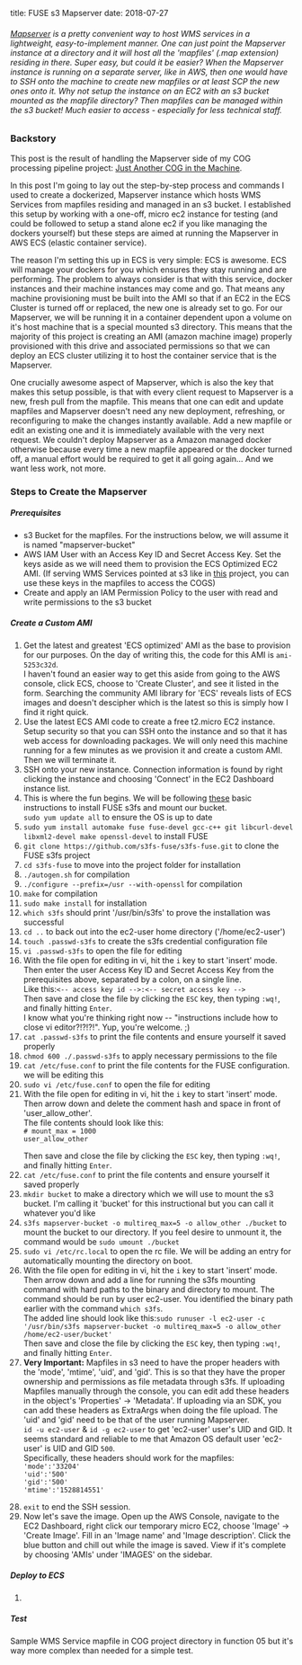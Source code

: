 title: FUSE s3 Mapserver
date: 2018-07-27

<h6>
  <a href="http://mapserver.org/">Mapserver</a> is a pretty convenient way to host WMS services in a lightweight, easy-to-implement manner. One can just point the Mapserver instance at a directory and it will host all the 'mapfiles' (.map extension) residing in there. Super easy, but could it be easier? When the Mapserver instance is running on a separate server, like in AWS, then one would have to SSH onto the machine to create new mapfiles or at least SCP the new ones onto it. Why not setup the instance on an EC2 with an s3 bucket mounted as the mapfile directory? Then mapfiles can be managed within the s3 bucket! Much easier to access - especially for less technical staff.
</h6>
<div class="blog_content">
  <h3>Backstory</h3>
  <p>
    This post is the result of handling the Mapserver side of my COG processing pipeline project: <a href="../cog_machine">Just Another COG in the Machine</a>.
  </p>
  <p>
    In this post I'm going to lay out the step-by-step process and commands I used to create a dockerized, Mapserver instance which hosts WMS Services from mapfiles residing and managed in an s3 bucket. I established this setup by working with a one-off, micro ec2 instance for testing (and could be followed to setup a stand alone ec2 if you like managing the dockers yourself) but these steps are aimed at running the Mapserver in AWS ECS (elastic container service).
  </p>
  <p>
    The reason I'm setting this up in ECS is very simple: ECS is awesome. ECS will manage your dockers for you which ensures they stay running and are performing. The problem to always consider is that with this service, docker instances and their machine instances may come and go. That means any machine provisioning must be built into the AMI so that if an EC2 in the ECS Cluster is turned off or replaced, the new one is already set to go. For our Mapserver, we will be running it in a container dependent upon a volume on it's host machine that is a special mounted s3 directory.  This means that the majority of this project is creating an AMI (amazon machine image) properly provisioned with this drive and associated permissions so that we can deploy an ECS cluster utilizing it to host the container service that is the Mapserver.
  </p>
  <p>
    One crucially awesome aspect of Mapserver, which is also the key that makes this setup possible, is that with every client request to Mapserver is a new, fresh pull from the mapfile. This means that one can edit and update mapfiles and Mapserver doesn't need any new deployment, refreshing, or reconfiguring to make the changes instantly available. Add a new mapfile or edit an existing one and it is immediately available with the very next request. We couldn't deploy Mapserver as a Amazon managed docker otherwise because every time a new mapfile appeared or the docker turned off, a manual effort would be required to get it all going again... And we want less work, not more.
  </p>

  <h3>Steps to Create the Mapserver</h3>

  <h5>Prerequisites</h5>
  <p>
    <ul>
      <li>
        s3 Bucket for the mapfiles. For the instructions below, we will assume it is named "mapserver-bucket"
      </li>
      <li>
        AWS IAM User with an Access Key ID and Secret Access Key. Set the keys aside as we will need them to provision the ECS Optimized EC2 AMI. (If serving WMS Services pointed at s3 like in <a href="../cog_machine">this</a> project, you can use these keys in the mapfiles to access the COGS)
      </li>
      <li>
        Create and apply an IAM Permission Policy to the user with read and write permissions to the s3 bucket
      </li>
    </ul>
  </p>

  <h5>Create a Custom AMI</h5>
  <p>
    <ol>
      <li>
        Get the latest and greatest 'ECS optimized' AMI as the base to provision for our purposes. On the day of writing this, the code for this AMI is <code>ami-5253c32d</code>.
        <br/>
        I haven't found an easier way to get this aside from going to the AWS console, click ECS, choose to 'Create Cluster', and see it listed in the form. Searching the community AMI library for 'ECS' reveals lists of ECS images and doesn't descipher which is the latest so this is simply how I find it right quick.</li>
      <li>
        Use the latest ECS AMI code to create a free t2.micro EC2 instance. Setup security so that you can SSH onto the instance and so that it has web access for downloading packages. We will only need this machine running for a few minutes as we provision it and create a custom AMI. Then we will terminate it.
      </li>
      <li>
        SSH onto your new instance. Connection information is found by right clicking the instance and choosing 'Connect' in the EC2 Dashboard instance list.
      </li>
      <li>
        This is where the fun begins. We will be following <a href="https://cloudkul.com/blog/mounting-s3-bucket-linux-ec2-instance/">these</a> basic instructions to install FUSE s3fs and mount our bucket.
        <br/>
        <code>sudo yum update all</code> to ensure the OS is up to date
      </li>
      <li>
        <code style="white-space: pre-wrap;">sudo yum install automake fuse fuse-devel gcc-c++ git libcurl-devel libxml2-devel make openssl-devel</code> to install FUSE
      </li>
      <li>
        <code>git clone https://github.com/s3fs-fuse/s3fs-fuse.git</code> to clone the FUSE s3fs project
      </li>
      <li>
        <code>cd s3fs-fuse</code> to move into the project folder for installation
      </li>
      <li>
        <code>./autogen.sh</code> for compilation
      </li>
      <li>
        <code>./configure --prefix=/usr --with-openssl</code> for compilation
      </li>
      <li>
        <code>make</code> for compilation
      </li>
      <li>
        <code>sudo make install</code> for installation
      </li>
      <li>
        <code>which s3fs</code> should print '/usr/bin/s3fs' to prove the installation was successful
      </li>
      <li>
        <code>cd ..</code> to back out into the ec2-user home directory ('/home/ec2-user')
      </li>
      <li>
        <code>touch .passwd-s3fs</code> to create the s3fs credential configuration file
      </li>
      <li>
        <code>vi .passwd-s3fs</code> to open the file for editing
      </li>
      <li>
        With the file open for editing in vi, hit the <code>i</code> key to start 'insert' mode.
        <br/>
        Then enter the user Access Key ID and Secret Access Key from the prerequisites above, separated by a colon, on a single line.
        <br/>
        Like this:<code><-- access key id -->:<-- secret access key --></code>
        <br/>
        Then save and close the file by clicking the <code>ESC</code> key, then typing <code>:wq!</code>, and finally hitting <code>Enter</code>.
        <br/>
        I know what you're thinking right now -- "instructions include how to close vi editor?!?!?!". Yup, you're welcome. ;)
      </li>
      <li>
        <code>cat .passwd-s3fs</code> to print the file contents and ensure yourself it saved properly
      </li>
      <li>
        <code>chmod 600 ./.passwd-s3fs</code> to apply necessary permissions to the file
      </li>
      <li>
        <code>cat /etc/fuse.conf</code> to print the file contents for the FUSE configuration. we will be editing this
      </li>
      <li>
        <code>sudo vi /etc/fuse.conf</code> to open the file for editing
      </li>
      <li>
        With the file open for editing in vi, hit the <code>i</code> key to start 'insert' mode.
        <br/>
        Then arrow down and delete the comment hash and space in front of 'user_allow_other'.
        <br/>
        The file contents should look like this:
        <code style="white-space: pre-wrap;">
# mount_max = 1000
user_allow_other
        </code>
        <br/>
        Then save and close the file by clicking the <code>ESC</code> key, then typing <code>:wq!</code>, and finally hitting <code>Enter</code>.
      </li>
      <li>
        <code>cat /etc/fuse.conf</code> to print the file contents and ensure yourself it saved properly
      </li>
      <li>
        <code>mkdir bucket</code> to make a directory which we will use to mount the s3 bucket. I'm calling it 'bucket' for this instructional  but you can call it whatever you'd like
      </li>
      <li>
        <code>s3fs mapserver-bucket -o multireq_max=5 -o allow_other ./bucket</code> to mount the bucket to our directory. If you feel desire to unmount it, the command would be <code>sudo umount ./bucket</code>
      </li>
      <li>
        <code>sudo vi /etc/rc.local</code> to open the rc file. We will be adding an entry for automatically mounting the directory on boot.
      </li>
      <li>
        With the file open for editing in vi, hit the <code>i</code> key to start 'insert' mode.
        <br/>
        Then arrow down and add a line for running the s3fs mounting command with hard paths to the binary and directory to mount. The command should be run by user ec2-user. You identified the binary path earlier with the command <code>which s3fs</code>.
        <br/>
        The added line should look like this:<code style="white-space: pre-wrap;">sudo runuser -l ec2-user -c '/usr/bin/s3fs mapserver-bucket -o multireq_max=5 -o allow_other /home/ec2-user/bucket'</code>
        <br/>
        Then save and close the file by clicking the <code>ESC</code> key, then typing <code>:wq!</code>, and finally hitting <code>Enter</code>.
      </li>
      <li>
        <b>Very Important:</b> Mapfiles in s3 need to have the proper headers with the 'mode', 'mtime', 'uid', and 'gid'. This is so that they have the proper ownership and permissions as file metadata through s3fs. If uploading Mapfiles manually through the console, you can edit add these headers in the object's 'Properties' -> 'Metadata'. If uploading via an SDK, you can add these headers as  ExtraArgs when doing the file upload. The 'uid' and 'gid' need to be that of the user running Mapserver.
        <br/>
        <code>id -u ec2-user</code> & <code>id -g ec2-user</code> to get 'ec2-user' user's UID and GID. It seems standard and reliable to me that Amazon OS default user 'ec2-user' is UID and GID <code>500</code>.
        <br/>
        Specifically, these headers should work for the mapfiles:
        <code style="white-space: pre-wrap;">
'mode':'33204'
'uid':'500'
'gid':'500'
'mtime':'1528814551'
        </code>
      </li>
      <li>
        <code>exit</code> to end the SSH session.
      </li>
      <li>
        Now let's save the image. Open up the AWS Console, navigate to the EC2 Dashboard, right click our temporary micro EC2, choose 'Image' -> 'Create Image'. Fill in an 'Image name' and 'Image description'. Click the blue button and chill out while the image is saved. View if it's complete by choosing 'AMIs' under 'IMAGES' on the sidebar.
      </li>
    </ol>
  </p>

  <h5>Deploy to ECS</h5>
  <p>
    <ol>
      <li>
      </li>
    </ol>
  </p>

  <h5>Test</h5>
  <p>
    Sample WMS Service mapfile in COG project directory in function 05 but it's way more complex than needed for a simple test.
  </p>

</div>
